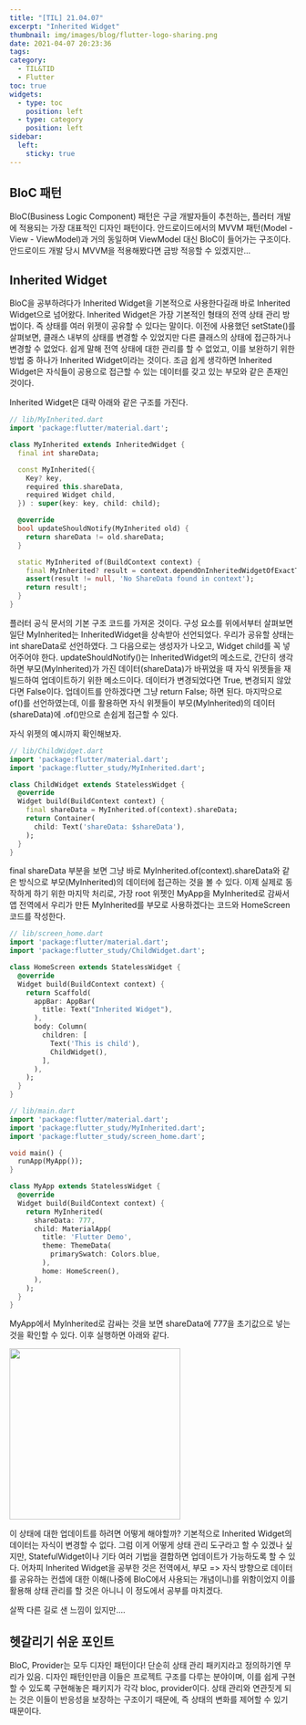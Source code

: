 ```yaml
---
title: "[TIL] 21.04.07"
excerpt: "Inherited Widget"
thumbnail: img/images/blog/flutter-logo-sharing.png
date: 2021-04-07 20:23:36
tags:
category:
  - TIL&TID
  - Flutter
toc: true
widgets:
  - type: toc
    position: left
  - type: category
    position: left
sidebar:
  left:
    sticky: true
---
```


## BloC 패턴

BloC(Business Logic Component) 패턴은 구글 개발자들이 추천하는, 플러터 개발에 적용되는 가장 대표적인 디자인 패턴이다.
안드로이드에서의 MVVM 패턴(Model - View - ViewModel)과 거의 동일하며 ViewModel 대신 BloC이 들어가는 구조이다.
안드로이드 개발 당시 MVVM을 적용해봤다면 금방 적응할 수 있겠지만...

## Inherited Widget

BloC을 공부하려다가 Inherited Widget을 기본적으로 사용한다길래 바로 Inherited Widget으로 넘어왔다.
Inherited Widget은 가장 기본적인 형태의 전역 상태 관리 방법이다. 즉 상태를 여러 위젯이 공유할 수 있다는 말이다.
이전에 사용했던 setState()를 살펴보면, 클래스 내부의 상태를 변경할 수 있었지만 다른 클래스의 상태에 접근하거나 변경할 수 없었다.
쉽게 말해 전역 상태에 대한 관리를 할 수 없었고, 이를 보완하기 위한 방법 중 하나가 Inherited Widget이라는 것이다. 
조금 쉽게 생각하면 Inherited Widget은 자식들이 공용으로 접근할 수 있는 데이터를 갖고 있는 부모와 같은 존재인 것이다.

Inherited Widget은 대략 아래와 같은 구조를 가진다.

```dart
// lib/MyInherited.dart
import 'package:flutter/material.dart';

class MyInherited extends InheritedWidget {
  final int shareData;

  const MyInherited({
    Key? key,
    required this.shareData,
    required Widget child,
  }) : super(key: key, child: child);

  @override
  bool updateShouldNotify(MyInherited old) {
    return shareData != old.shareData;
  }

  static MyInherited of(BuildContext context) {
    final MyInherited? result = context.dependOnInheritedWidgetOfExactType<MyInherited>();
    assert(result != null, 'No ShareData found in context');
    return result!;
  }
}
```

플러터 공식 문서의 기본 구조 코드를 가져온 것이다.
구성 요소를 위에서부터 살펴보면 일단 MyInherited는 InheritedWidget을 상속받아 선언되었다.
우리가 공유할 상태는 int shareData로 선언하였다.
그 다음으로는 생성자가 나오고, Widget child를 꼭 넣어주어야 한다.
updateShouldNotify()는 InheritedWidget의 메소드로, 간단히 생각하면 부모(MyInherited)가 가진 데이터(shareData)가 바뀌었을 때 자식 위젯들을 재빌드하여 업데이트하기 위한 메소드이다. 
데이터가 변경되었다면 True, 변경되지 않았다면 False이다. 업데이트를 안하겠다면 그냥 return False; 하면 된다.
마지막으로 of()를 선언하였는데, 이를 활용하면 자식 위젯들이 부모(MyInherited)의 데이터(shareData)에 .of()만으로 손쉽게 접근할 수 있다.

자식 위젯의 예시까지 확인해보자.

```dart
// lib/ChildWidget.dart
import 'package:flutter/material.dart';
import 'package:flutter_study/MyInherited.dart';

class ChildWidget extends StatelessWidget {
  @override
  Widget build(BuildContext context) {
    final shareData = MyInherited.of(context).shareData;
    return Container(
      child: Text('shareData: $shareData'),
    );
  }
}
```

final shareData 부분을 보면 그냥 바로 MyInherited.of(context).shareData와 같은 방식으로 부모(MyInherited)의 데이터에 접근하는 것을 볼 수 있다.
이제 실제로 동작하게 하기 위한 마지막 처리로, 가장 root 위젯인 MyApp을 MyInherited로 감싸서 앱 전역에서 우리가 만든 MyInherited를 부모로 사용하겠다는 코드와 HomeScreen 코드를 작성한다.

```dart
// lib/screen_home.dart
import 'package:flutter/material.dart';
import 'package:flutter_study/ChildWidget.dart';

class HomeScreen extends StatelessWidget {
  @override
  Widget build(BuildContext context) {
    return Scaffold(
      appBar: AppBar(
        title: Text("Inherited Widget"),
      ),
      body: Column(
        children: [
          Text('This is child'),
          ChildWidget(),
        ],
      ),
    );
  }
}
```

```dart
// lib/main.dart
import 'package:flutter/material.dart';
import 'package:flutter_study/MyInherited.dart';
import 'package:flutter_study/screen_home.dart';

void main() {
  runApp(MyApp());
}

class MyApp extends StatelessWidget {
  @override
  Widget build(BuildContext context) {
    return MyInherited(
      shareData: 777,
      child: MaterialApp(
        title: 'Flutter Demo',
        theme: ThemeData(
          primarySwatch: Colors.blue,
        ),
        home: HomeScreen(),
      ),
    );
  }
}
```

MyApp에서 MyInherited로 감싸는 것을 보면 shareData에 777을 초기값으로 넣는 것을 확인할 수 있다.
이후 실행하면 아래와 같다.

<img src="/img/images/blog/inherited.png" style="border: 1px" width="300">

이 상태에 대한 업데이트를 하려면 어떻게 해야할까? 기본적으로 Inherited Widget의 데이터는 자식이 변경할 수 없다.
그럼 이게 어떻게 상태 관리 도구라고 할 수 있겠나 싶지만, StatefulWidget이나 기타 여러 기법을 결합하면 업데이트가 가능하도록 할 수 있다.
어차피 Inherited Widget을 공부한 것은 전역에서, 부모 => 자식 방향으로 데이터를 공유하는 컨셉에 대한 이해(나중에 BloC에서 사용되는 개념이니)를 위함이었지 이를 활용해 상태 관리를 할 것은 아니니 이 정도에서 공부를 마치겠다.

살짝 다른 길로 샌 느낌이 있지만....

## 헷갈리기 쉬운 포인트

BloC, Provider는 모두 디자인 패턴이다! 단순히 상태 관리 패키지라고 정의하기엔 무리가 있음.
디자인 패턴인만큼 이들은 프로젝트 구조를 다루는 분야이며, 이를 쉽게 구현할 수 있도록 구현해놓은 패키지가 각각 bloc, provider이다.
상태 관리와 연관짓게 되는 것은 이들이 반응성을 보장하는 구조이기 때문에, 즉 상태의 변화를 제어할 수 있기 때문이다.
